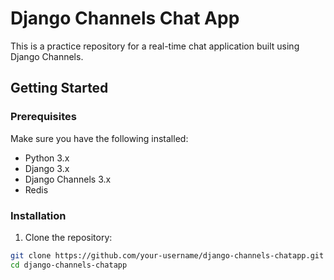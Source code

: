 # Django Channels Chat App

This is a practice repository for a real-time chat application built using Django Channels.

## Getting Started

### Prerequisites

Make sure you have the following installed:

- Python 3.x
- Django 3.x
- Django Channels 3.x
- Redis

### Installation

1. Clone the repository:

```sh
git clone https://github.com/your-username/django-channels-chatapp.git
cd django-channels-chatapp
